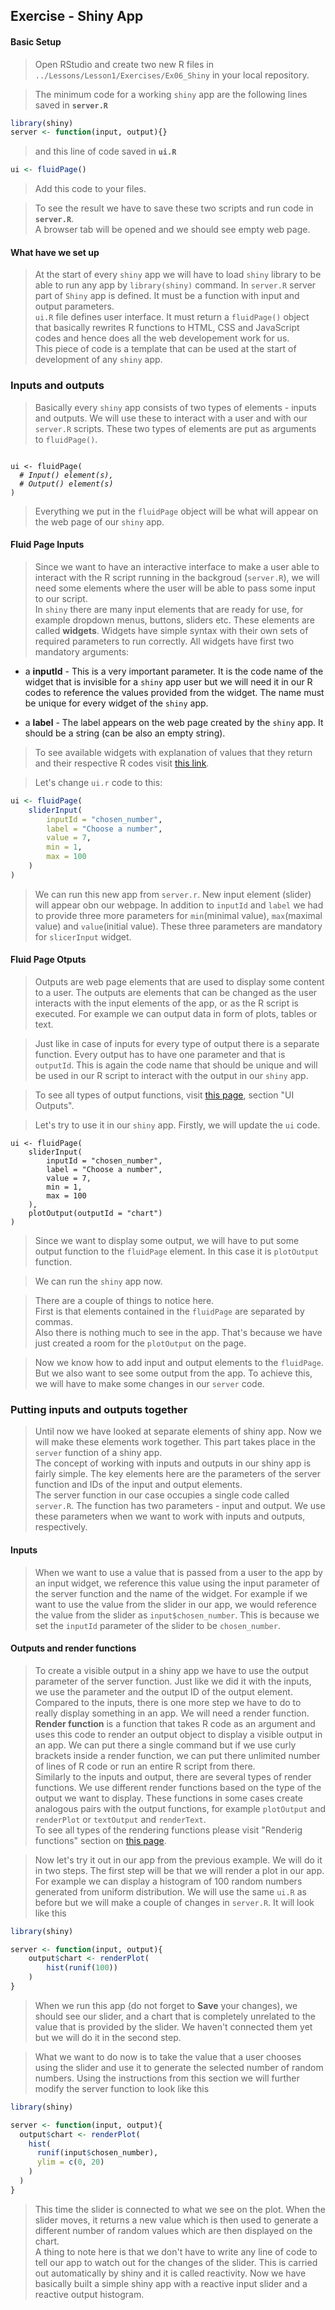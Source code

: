## Exercise - Shiny App  

#### Basic Setup
> Open RStudio and create two new R files in `../Lessons/Lesson1/Exercises/Ex06_Shiny` in your local repository.  

> The minimum code for a working `shiny` app are the following lines saved in **`server.R`**
``` r
library(shiny)
server <- function(input, output){}
```
> and this line of code saved in **`ui.R`**
``` r
ui <- fluidPage()
```
> Add this code to your files.  

> To see the result we have to save these two scripts and run code in **`server.R`**.  
> A browser tab will be opened and we should see empty web page.  

#### What have we set up
> At the start of every `shiny` app we will have to load `shiny` library to be able to run any app by `library(shiny)` command.
> In `server.R` server part of `Shiny` app is defined. It must be a function with input and output parameters.  
> `ui.R` file defines user interface. It must return a `fluidPage()` object that  basically rewrites R functions to HTML, CSS and JavaScript codes and hence does all the web developement work for us.  
> This piece of code is a template that can be used at the start of development of any `shiny` app.  

### Inputs and outputs
> Basically every `shiny` app consists of two types of elements - inputs and outputs. We will use these to interact with a user and with our `server.R` scripts. 
> These two types of elements are put as arguments to `fluidPage()`.
<pre><code>
ui <- fluidPage(
  <i># Input() element(s), </i>
  <i># Output() element(s) </i>
)
</code></pre>
> Everything we put in the `fluidPage` object will be what will appear on the web page of our `shiny` app.

#### Fluid Page Inputs
> Since we want to have an interactive interface to make a user able to interact with the R script running in the backgroud (`server.R`), we will need some elements where the user will be able to pass some input to our script.  
> In `shiny` there are many input elements that are ready for use, for example dropdown menus, buttons, sliders etc. These elements are called **widgets**. Widgets have simple syntax with their own sets of required parameters to run correctly. All widgets have first two mandatory arguments:

- a **inputId** - This is a very important parameter. It is the code name of the widget that is invisible for a `shiny` app user but we will need it in our R codes to reference the values provided from the widget. The name must be unique for every widget of the `shiny` app.

- a **label** - The label appears on the web page created by the `shiny` app. It should be a string (can be also an empty string).

> To see available widgets with explanation of values that they return and their respective R codes visit [this link](https://shiny.rstudio.com/gallery/widget-gallery.html).

> Let's change `ui.r` code to this:
``` r
ui <- fluidPage(
	sliderInput(
		inputId = "chosen_number",
		label = "Choose a number",
		value = 7,
		min = 1,
		max = 100
	)
)
```
> We can run this new app from `server.r`. New input element (slider) will appear obn our webpage. In addition to `inputId` and `label` we had to provide three more parameters for `min`(minimal value), `max`(maximal value) and `value`(initial value). These three parameters are mandatory for `slicerInput` widget.

#### Fluid Page Otputs
> Outputs are web page elements that are used to display some content to a user. The outputs are elements that can be changed as the user interacts with the input elements of the app, or as the R script is executed. For example we can output data in form of plots, tables or text.

> Just like in case of inputs for every type of output there is a separate function. Every output has to have one parameter and that is `outputId`. This is again the code name that should be unique and will be used in our R script to interact with the output in our `shiny` app.

> To see all types of output functions, visit [this page](https://shiny.rstudio.com/reference/shiny/1.0.5/), section "UI Outputs".

> Let's try to use it in our `shiny` app. Firstly, we will update the `ui` code. 
```
ui <- fluidPage(
    sliderInput(
        inputId = "chosen_number",
        label = "Choose a number",
        value = 7,
        min = 1,
        max = 100
    ),
    plotOutput(outputId = "chart")
)
```
> Since we want to display some output, we will have to put some output function to the `fluidPage` element. In this case it is `plotOutput` function.

> We can run the `shiny` app now.

> There are a couple of things to notice here.  
> First is that elements contained in the `fluidPage` are separated by commas.  
> Also there is nothing much to see in the app. That's because we have just created a room for the `plotOutput` on the page.  

> Now we know how to add input and output elements to the `fluidPage`. But we also want to see some output from the app. To achieve this, we will have to make some changes in our `server` code.

### Putting inputs and outputs together
> Until now we have looked at separate elements of shiny app. Now we will make these elements work together. This part takes place in the `server` function of a shiny app.  
> The concept of working with inputs and outputs in our shiny app is fairly simple. The key elements here are the parameters of the server function and IDs of the input and output elements.  
> The server function in our case occupies a single code called `server.R`. The function has two parameters - input and output. We use these parameters when we want to work with inputs and outputs, respectively.  

#### Inputs
> When we want to use a value that is passed from a user to the app by an input widget, we reference this value using the input parameter of the server function and the name of the widget. For example if we want to use the value from the slider in our app, we would reference the value from the slider as `input$chosen_number`. This is because we set the `inputId` parameter of the slider to be `chosen_number`.

#### Outputs and render functions
> To create a visible output in a shiny app we have to use the output parameter of the server function. Just like we did it with the inputs, we use the parameter and the output ID of the output element.  
> Compared to the inputs, there is one more step we have to do to really display something in an app. We will need a render function.  
> **Render function** is a function that takes R code as an argument and uses this code to render an output object to display a visible output in an app. We can put there a single command but if we use curly brackets inside a render function, we can put there unlimited number of lines of R code or run an entire R script from there.  
> Similarly to the inputs and output, there are several types of render functions. We use different render functions based on the type of the output we want to display. These functions in some cases create analogous pairs with the output functions, for example `plotOutput` and `renderPlot` or `textOutput` and `renderText`.  
> To see all types of the rendering functions please visit "Renderig functions" section on [this page](https://shiny.rstudio.com/reference/shiny/1.0.5/).  

> Now let's try it out in our app from the previous example. We will do it in two steps. The first step will be that we will render a plot in our app. For example we can display a histogram of 100 random numbers generated from uniform distribution. We will use the same `ui.R` as before but we will make a couple of changes in `server.R`. It will look like this  
``` r
library(shiny)

server <- function(input, output){
    output$chart <- renderPlot(
        hist(runif(100))
    )
}
```
> When we run this app (do not forget to **Save** your changes), we should see our slider, and a chart that is completely unrelated to the value that is provided by the slider. We haven't connected them yet but we will do it in the second step.   

> What we want to do now is to take the value that a user chooses using the slider and use it to generate the selected number of random numbers. Using the instructions from this section we will further modify the server function to look like this
``` r
library(shiny)

server <- function(input, output){
  output$chart <- renderPlot(
    hist(
      runif(input$chosen_number),
      ylim = c(0, 20)
    )
  )
}
```
> This time the slider is connected to what we see on the plot. When the slider moves, it returns a new value which is then used to generate a different number of random values which are then displayed on the chart.  
> A thing to note here is that we don't have to write any line of code to tell our app to watch out for the changes of the slider. This is carried out automatically by shiny and it is called reactivity. Now we have basically built a simple shiny app with a reactive input slider and a reactive output histogram.
